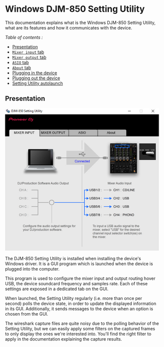 # Windows DJM-850 Setting Utility

This documentation explains what is the Windows DJM-850 Setting Utility, what
are its features and how it communicates with the device.

*Table of contents :*

- [Presentation](#presentation)
- [`Mixer input` tab](mixer-input-tab/README.md)
- [`Mixer output` tab](mixer-output-tab/README.md)
- [`ASIO` tab](asio-tab/README.md)
- [`About` tab](about-tab/README.md)
- [Plugging in the device](plugging-in-device/README.md)
- [Plugging out the device](plugging-out-device/README.md)
- [Setting Utility autolaunch](autolaunch.md)

## Presentation

![DJM-850 Setting Utility](mixer-input-tab/screenshots/inputs_0_2_2_1.jpg)

The DJM-850 Setting Utility is installed when installing the device's Windows
driver. It is a GUI program which is launched when the device is plugged into
the computer.

This program is used to configure the mixer input and output routing hover USB,
the device soundcard frequency and samples rate. Each of these settings are
exposed in a dedicated tab on the GUI.

When launched, the Setting Utility regularly (i.e. more than once per second)
polls the device state, in order to update the displayed information in its
GUI. Additionally, it sends messages to the device when an option is chosen from
the GUI.

The wireshark capture files are quite noisy due to the polling behavior of the
Setting Utility, but we can easily apply some filters on the captured frames to
only display the ones we're interested into. You'll find the right filter to
apply in the documentation explaining the capture results.
